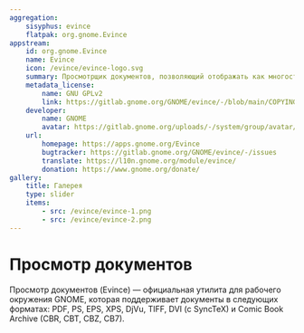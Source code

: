 ```yaml
---
aggregation:
    sisyphus: evince
    flatpak: org.gnome.Evince
appstream:
    id: org.gnome.Evince
    name: Evince
    icon: /evince/evince-logo.svg
    summary: Просмотрщик документов, позволяющий отображать как многостраничные, так и одностраничные форматы документов, такие как PDF и Postscript
    metadata_license:
        name: GNU GPLv2
        link: https://gitlab.gnome.org/GNOME/evince/-/blob/main/COPYING
    developer:
        name: GNOME
        avatar: https://gitlab.gnome.org/uploads/-/system/group/avatar/8/gnomelogo.png?width=48
    url:
        homepage: https://apps.gnome.org/Evince
        bugtracker: https://gitlab.gnome.org/GNOME/evince/-/issues
        translate: https://l10n.gnome.org/module/evince/
        donation: https://www.gnome.org/donate/
gallery:
    title: Галерея
    type: slider
    items:
        - src: /evince/evince-1.png
        - src: /evince/evince-2.png
---
```


# Просмотр документов

Просмотр документов (Evince) — официальная утилита для рабочего окружения GNOME, которая поддерживает документы в следующих форматах: PDF, PS, EPS, XPS, DjVu, TIFF, DVI (с SyncTeX) и Comic Book Archive (CBR, CBT, CBZ, CB7).

<AGWGallery />

<!--@include: @apps/_parts/install/content-repo.md-->
<!--@include: @apps/_parts/install/content-flatpak.md-->
